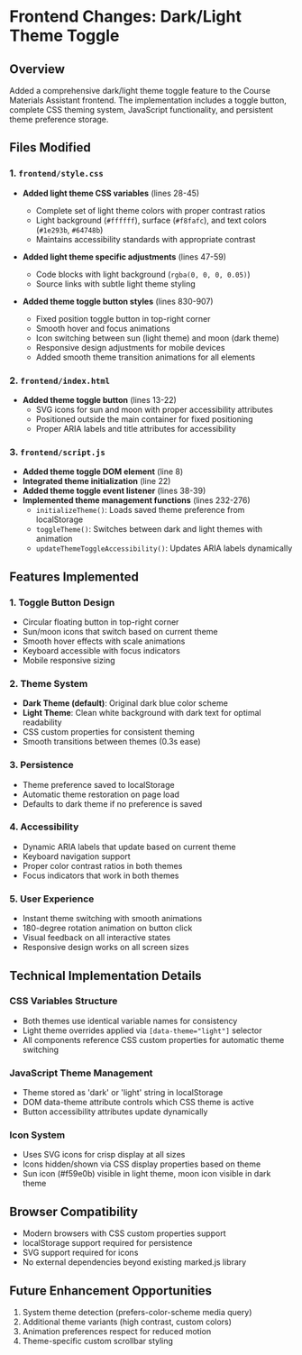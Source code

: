 # Frontend Changes: Dark/Light Theme Toggle

## Overview
Added a comprehensive dark/light theme toggle feature to the Course Materials Assistant frontend. The implementation includes a toggle button, complete CSS theming system, JavaScript functionality, and persistent theme preference storage.

## Files Modified

### 1. `frontend/style.css`
- **Added light theme CSS variables** (lines 28-45)
  - Complete set of light theme colors with proper contrast ratios
  - Light background (`#ffffff`), surface (`#f8fafc`), and text colors (`#1e293b`, `#64748b`)
  - Maintains accessibility standards with appropriate contrast

- **Added light theme specific adjustments** (lines 47-59)
  - Code blocks with light background (`rgba(0, 0, 0, 0.05)`)
  - Source links with subtle light theme styling

- **Added theme toggle button styles** (lines 830-907)
  - Fixed position toggle button in top-right corner
  - Smooth hover and focus animations
  - Icon switching between sun (light theme) and moon (dark theme)
  - Responsive design adjustments for mobile devices
  - Added smooth theme transition animations for all elements

### 2. `frontend/index.html`
- **Added theme toggle button** (lines 13-22)
  - SVG icons for sun and moon with proper accessibility attributes
  - Positioned outside the main container for fixed positioning
  - Proper ARIA labels and title attributes for accessibility

### 3. `frontend/script.js`
- **Added theme toggle DOM element** (line 8)
- **Integrated theme initialization** (line 22)
- **Added theme toggle event listener** (lines 38-39)
- **Implemented theme management functions** (lines 232-276)
  - `initializeTheme()`: Loads saved theme preference from localStorage
  - `toggleTheme()`: Switches between dark and light themes with animation
  - `updateThemeToggleAccessibility()`: Updates ARIA labels dynamically

## Features Implemented

### 1. Toggle Button Design
- Circular floating button in top-right corner
- Sun/moon icons that switch based on current theme
- Smooth hover effects with scale animations
- Keyboard accessible with focus indicators
- Mobile responsive sizing

### 2. Theme System
- **Dark Theme (default)**: Original dark blue color scheme
- **Light Theme**: Clean white background with dark text for optimal readability
- CSS custom properties for consistent theming
- Smooth transitions between themes (0.3s ease)

### 3. Persistence
- Theme preference saved to localStorage
- Automatic theme restoration on page load
- Defaults to dark theme if no preference is saved

### 4. Accessibility
- Dynamic ARIA labels that update based on current theme
- Keyboard navigation support
- Proper color contrast ratios in both themes
- Focus indicators that work in both themes

### 5. User Experience
- Instant theme switching with smooth animations
- 180-degree rotation animation on button click
- Visual feedback on all interactive states
- Responsive design works on all screen sizes

## Technical Implementation Details

### CSS Variables Structure
- Both themes use identical variable names for consistency
- Light theme overrides applied via `[data-theme="light"]` selector
- All components reference CSS custom properties for automatic theme switching

### JavaScript Theme Management
- Theme stored as 'dark' or 'light' string in localStorage
- DOM data-theme attribute controls which CSS theme is active
- Button accessibility attributes update dynamically

### Icon System
- Uses SVG icons for crisp display at all sizes
- Icons hidden/shown via CSS display properties based on theme
- Sun icon (#f59e0b) visible in light theme, moon icon visible in dark theme

## Browser Compatibility
- Modern browsers with CSS custom properties support
- localStorage support required for persistence
- SVG support required for icons
- No external dependencies beyond existing marked.js library

## Future Enhancement Opportunities
1. System theme detection (prefers-color-scheme media query)
2. Additional theme variants (high contrast, custom colors)
3. Animation preferences respect for reduced motion
4. Theme-specific custom scrollbar styling